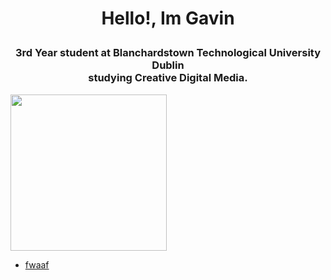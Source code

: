# <p align="center">Hello!, Im Gavin</p>

<h3 align="center">
3rd Year student at Blanchardstown Technological University Dublin<br> studying Creative Digital Media.
</h3>

<p align="left">
  <a href="https://twitter.com/gavincdm" rel="nofollow"><img src="https://img.shields.io/twitter/follow/gavincdm?labelColor=6e6e6e&color=cccccc&style=for-the-badge&logo=twitter" width="250">
</p>

<ul>
  <li>
    <p>fwaaf</p>
  </li>
</ul>
